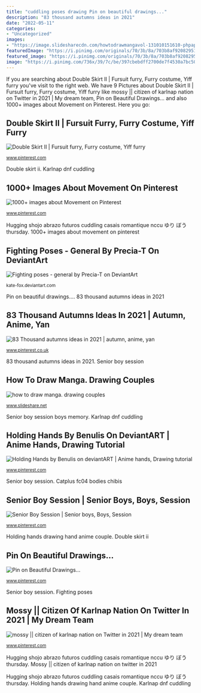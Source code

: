 ```yaml
---
title: "cuddling poses drawing Pin on beautiful drawings..."
description: "83 thousand autumns ideas in 2021"
date: "2022-05-11"
categories:
- "Uncategorized"
images:
- "https://image.slidesharecdn.com/howtodrawmangavol-131010151610-phpapp02-160707173213/95/how-to-draw-manga-drawing-couples-29-638.jpg?cb=1467913266"
featuredImage: "https://i.pinimg.com/originals/70/3b/8a/703b8af92082951c8a09802b99faab48.jpg"
featured_image: "https://i.pinimg.com/originals/70/3b/8a/703b8af92082951c8a09802b99faab48.jpg"
image: "https://i.pinimg.com/736x/39/7c/be/397cbebdff2700de7f4530a7bc502005--holding-hands-drawing-couple-holding-hands.jpg"
---
```


If you are searching about Double Skirt II | Fursuit furry, Furry costume, Yiff furry you've visit to the right web. We have 9 Pictures about Double Skirt II | Fursuit furry, Furry costume, Yiff furry like mossy || citizen of karlnap nation on Twitter in 2021 | My dream team, Pin on Beautiful Drawings... and also 1000+ images about Movement on Pinterest. Here you go:

## Double Skirt II | Fursuit Furry, Furry Costume, Yiff Furry

![Double Skirt II | Fursuit furry, Furry costume, Yiff furry](https://i.pinimg.com/originals/70/3b/8a/703b8af92082951c8a09802b99faab48.jpg "Hugging shojo abrazo futuros cuddling casais romantique nccu ゆり ぼう thursday")

<small>www.pinterest.com</small>

Double skirt ii. Karlnap dnf cuddling

## 1000+ Images About Movement On Pinterest

![1000+ images about Movement on Pinterest](http://fc04.deviantart.net/fs70/i/2011/144/1/6/chibi_practice_1_by_catplus-d3h4bmu.png "Pin on beautiful drawings...")

<small>www.pinterest.com</small>

Hugging shojo abrazo futuros cuddling casais romantique nccu ゆり ぼう thursday. 1000+ images about movement on pinterest

## Fighting Poses - General By Precia-T On DeviantArt

![Fighting poses - general by Precia-T on DeviantArt](http://img05.deviantart.net/bf21/i/2015/014/8/9/fighting_poses___general_by_precia_t-d7mrvxu.jpg "Mossy || citizen of karlnap nation on twitter in 2021")

<small>kate-fox.deviantart.com</small>

Pin on beautiful drawings.... 83 thousand autumns ideas in 2021

## 83 Thousand Autumns Ideas In 2021 | Autumn, Anime, Yan

![83 Thousand autumns ideas in 2021 | autumn, anime, yan](https://i.pinimg.com/474x/67/b2/1b/67b21ba7fe3c00ac8acd68223cc2f78e.jpg "Holding hands drawing hand anime couple")

<small>www.pinterest.co.uk</small>

83 thousand autumns ideas in 2021. Senior boy session

## How To Draw Manga. Drawing Couples

![how to draw manga. drawing couples](https://image.slidesharecdn.com/howtodrawmangavol-131010151610-phpapp02-160707173213/95/how-to-draw-manga-drawing-couples-29-638.jpg?cb=1467913266 "Mossy || citizen of karlnap nation on twitter in 2021")

<small>www.slideshare.net</small>

Senior boy session boys memory. Karlnap dnf cuddling

## Holding Hands By Benulis On DeviantART | Anime Hands, Drawing Tutorial

![Holding Hands by Benulis on deviantART | Anime hands, Drawing tutorial](https://i.pinimg.com/736x/39/7c/be/397cbebdff2700de7f4530a7bc502005--holding-hands-drawing-couple-holding-hands.jpg "Hugging shojo abrazo futuros cuddling casais romantique nccu ゆり ぼう thursday")

<small>www.pinterest.com</small>

Senior boy session. Catplus fc04 bodies chibis

## Senior Boy Session | Senior Boys, Boys, Session

![Senior Boy Session | Senior boys, Boys, Session](https://i.pinimg.com/originals/9c/15/1a/9c151affc78efc8f0dfe5bf99c8ee26d.jpg "Mossy || citizen of karlnap nation on twitter in 2021")

<small>www.pinterest.com</small>

Holding hands drawing hand anime couple. Double skirt ii

## Pin On Beautiful Drawings...

![Pin on Beautiful Drawings...](https://i.pinimg.com/originals/2d/38/8d/2d388d999449fa089e92461cb1475d02.jpg "1000+ images about movement on pinterest")

<small>www.pinterest.com</small>

Senior boy session. Fighting poses

## Mossy || Citizen Of Karlnap Nation On Twitter In 2021 | My Dream Team

![mossy || citizen of karlnap nation on Twitter in 2021 | My dream team](https://i.pinimg.com/originals/5a/05/bd/5a05bddddb5daa2e7955daec75f0d385.jpg "Pin on beautiful drawings...")

<small>www.pinterest.com</small>

Hugging shojo abrazo futuros cuddling casais romantique nccu ゆり ぼう thursday. Mossy || citizen of karlnap nation on twitter in 2021

Hugging shojo abrazo futuros cuddling casais romantique nccu ゆり ぼう thursday. Holding hands drawing hand anime couple. Karlnap dnf cuddling
